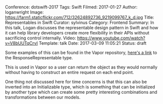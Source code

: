 Conference: dotswift-2017
Tags: Swift
Filmed: 2017-01-27
Author: loganwright
Image: https://farm1.staticflickr.com/712/32624892736_9219099767_k_d.jpg
Title: Representables in Swift
Curator: sylvinus
Category: Frontend
Summary: In this talk, Logan discusses the representable design pattern in Swift and how it can help library developers create more flexibility in their APIs without sacrificing control internally.
Video: https://www.youtube.com/watch?v=V8bUUTqCrvI
Template: talk
Date: 2017-03-09 11:05:21
Status: draft

Some examples of this can be found in the Vapor repository, [here's a link](https://github.com/vapor/engine/blob/2d616d7cc1451752310007a2c8591ce11dc2cc37/Sources/HTTP/Models/Response/ResponseRepresentable.swift) to the ResponseRepresentable type.

This is used in Vapor so a user can return the object as they would normally without having to construct an entire request on each end point.

One thing not discussed here for time concerns is that this can also be inverted into an Initializable type, which is something that can be initialized by another type which can create some pretty interesting combinations and transformations between our models.